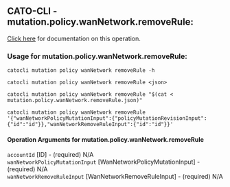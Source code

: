 
## CATO-CLI - mutation.policy.wanNetwork.removeRule:
[Click here](https://api.catonetworks.com/documentation/#mutation-mutation.policy.wanNetwork.removeRule) for documentation on this operation.

### Usage for mutation.policy.wanNetwork.removeRule:

`catocli mutation policy wanNetwork removeRule -h`

`catocli mutation policy wanNetwork removeRule <json>`

`catocli mutation policy wanNetwork removeRule "$(cat < mutation.policy.wanNetwork.removeRule.json)"`

`catocli mutation policy wanNetwork removeRule '{"wanNetworkPolicyMutationInput":{"policyMutationRevisionInput":{"id":"id"}},"wanNetworkRemoveRuleInput":{"id":"id"}}'`


#### Operation Arguments for mutation.policy.wanNetwork.removeRule ####

`accountId` [ID] - (required) N/A    
`wanNetworkPolicyMutationInput` [WanNetworkPolicyMutationInput] - (required) N/A    
`wanNetworkRemoveRuleInput` [WanNetworkRemoveRuleInput] - (required) N/A    
